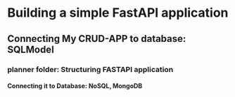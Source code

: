 # Building a simple FastAPI application

## Connecting My CRUD-APP to database: SQLModel

### planner folder: Structuring FASTAPI application

#### Connecting it to Database: NoSQL, MongoDB
